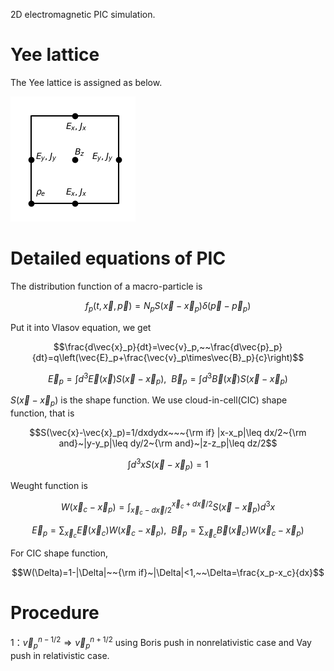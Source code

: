 2D electromagnetic PIC simulation.
# Yee lattice
The Yee lattice is assigned as below.

![./image](Yee.png)

# Detailed equations of PIC
The distribution function of a macro-particle is

$$f_p(t,\vec{x},\vec{p})=N_pS(\vec{x}-\vec{x}_p)\delta(\vec{p}-\vec{p}_p)$$

Put it into Vlasov equation, we get

$$\frac{d\vec{x}_p}{dt}=\vec{v}_p,~~\frac{d\vec{p}_p}{dt}=q\left(\vec{E}_p+\frac{\vec{v}_p\times\vec{B}_p}{c}\right)$$

$$\vec{E}_p=\int d^3\vec{E}(\vec{x})S(\vec{x}-\vec{x}_p),~~\vec{B}_p=\int d^3\vec{B}(\vec{x})S(\vec{x}-\vec{x}_p)$$

$S(\vec{x}-\vec{x}_p)$ is the shape function. We use cloud-in-cell(CIC) shape function, that is

```math
S(\vec{x}-\vec{x}_p)=1/dxdydx~~~{\rm if} |x-x_p|\leq dx/2~{\rm and}~|y-y_p|\leq dy/2~{\rm and}~|z-z_p|\leq dz/2
```

$$\int d^3xS(\vec{x}-\vec{x}_p)=1$$

Weught function is 

$$W(\vec{x}_ c-\vec{x}_ p)=\int_ {\vec{x}_c-d\vec{x}/2}^{\vec{x}_c+d\vec{x}/2}S(\vec{x}-\vec{x}_p)d^3x$$

$$\vec{E}_ p=\sum_{\vec{x}_ c}\vec{E}(\vec{x}_ c)W(\vec{x}_ c-\vec{x}_ p),~~\vec{B}_ p=\sum_{\vec{x}_ c}\vec{B}(\vec{x}_ c)W(\vec{x}_ c-\vec{x}_ p)$$

For CIC shape function,

$$W(\Delta)=1-|\Delta|~~{\rm if}~|\Delta|<1,~~\Delta=\frac{x_p-x_c}{dx}$$

# Procedure
1：$\vec{v}_ p^{n-1/2} \Rightarrow \vec{v}_ p^{n+1/2}$ using Boris push in nonrelativistic case and Vay push in relativistic case.









